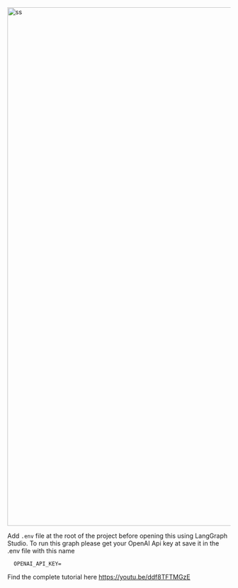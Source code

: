 <img width="1171" alt="ss" src="https://github.com/user-attachments/assets/687f53ae-2088-4384-a1af-955429431f6b">

Add `.env` file at the root of the project before opening this using LangGraph Studio.
To run this graph please get your OpenAI Api key at save it in the .env file with this name

```
  OPENAI_API_KEY=

```

Find the complete tutorial here
https://youtu.be/ddf8TFTMGzE



